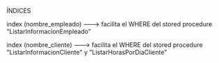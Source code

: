 ÍNDICES

index (nombre_empleado) ---> facilita el WHERE del stored procedure "ListarInformacionEmpleado"

index (nombre_cliente) ---> facilita el WHERE del stored procedure "ListarInformacionCliente" y "ListarHorasPorDiaCliente"